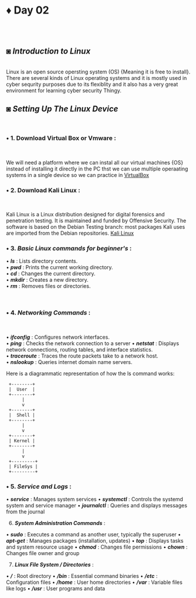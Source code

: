 # ♦ Day 02
</br>
</br>

## ◙ ***Introduction to Linux***
 </br>
Linux is an open source opersting system (OS) {Meaning it is free to install}. There are several kinds of Linux operating systems and it is mostly used in cyber sequrity purposes due to its flexiblity and it also has a very great environment for learning cyber security Thingy. </br>

## ◙ ***Setting Up The Linux Device***
</br>

### • 1. Download Virtual Box or Vmware : 
</br>

We will need a platform where we can instal all our virtual machines {OS} instead of installing it directly in the PC thst we can use multiple operaating systems in a single device so we can practice in [VirtualBox](https://www.virtualbox.org/wiki/Downloads)

### • 2. Download Kali Linux : 
</br>

Kali Linux is a Linux distribution designed for digital forensics and penetration testing. It is maintained and funded by Offensive Security. The software is based on the Debian Testing branch: most packages Kali uses are imported from the Debian repositories. [Kali Linux](https://www.kali.org/get-kali/)

### • 3. ***Basic Linux commands for beginner's*** :

• ***ls*** : Lists directory contents. </br>
• ***pwd*** : Prints the current working directory. </br>
• ***cd*** : Changes the current directory. </br>
• ***mkdir*** : Creates a new directory. </br>
• ***rm*** : Removes files or directories. </br>

</br>

### • 4. ***Networking Commands*** :
</br>

• ***ifconfig*** : Configures network interfaces. </br> 
• ***ping*** : Checks the network connection to a server
• ***netstat*** : Displays network connections, routing tables, and interface statistics. </br> 
• ***traceroute*** : Traces the route packets take to a network host. </br> 
• ***nslookup*** : Queries internet domain name servers. </br> 

Here is a diagrammatic representation of how the ls command works:

     +--------+
     |  User  |
     +--------+
          |
          v
     +--------+
     |  Shell |
     +--------+
          |
          v
     +--------+
     | Kernel |
     +--------+
          |
          v
     +---------+
     | FileSys |
     +---------+

### • 5. ***Service and Logs*** :


• ***service*** : Manages system services
• ***systemctl*** : Controls the systemd system and service manager
• ***journalctl*** : Queries and displays messages from the journal


6. ***System Administration Commands*** :


• ***sudo*** : Executes a command as another user, typically the superuser
• ***apt-get*** : Manages packages (installation, updates)
• ***top*** : Displays tasks and system resource usage
• ***chmod*** : Changes file permissions
• ***chown*** : Changes file owner and group


7. ***Linux File System / Directories*** :


• ***/*** : Root directory
• ***/bin*** : Essential command binaries
• ***/etc*** : Configuration files
• ***/home*** : User home directories
• ***/var*** : Variable files like logs
• ***/usr*** : User programs and data
